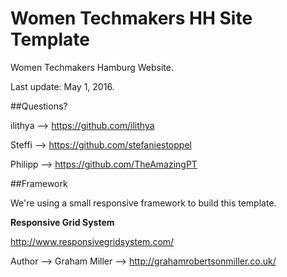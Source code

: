 # Women Techmakers HH Site Template

Women Techmakers Hamburg Website.

Last update: May 1, 2016.

##Questions?

ilithya --> https://github.com/ilithya

Steffi --> https://github.com/stefaniestoppel

Philipp --> https://github.com/TheAmazingPT

##Framework

We're using a small responsive framework to build this template.

**Responsive Grid System**

http://www.responsivegridsystem.com/

Author --> Graham Miller --> http://grahamrobertsonmiller.co.uk/ 
